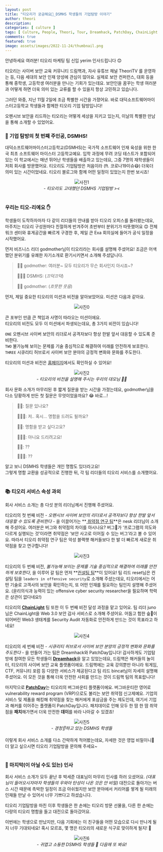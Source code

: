 ```yaml
---
layout: post
title: "티오리가 궁금해요🏢_DSMHS 학생들의 기업탐방 이야기"
author: theori
description:
categories: [ culture ]
tags: [ Culture, People, Theori, Tour, Dreamhack, PatchDay, ChainLight ]
comments: true
featured: true
image: assets/images/2022-11-24/thumbnail.png
---
```


안녕하세요 여러분! 티오리 마케팅 팀 신입 yerim 인사드립니다 😊

티오리는 사이버 보안 교육 커뮤니티 드림핵과, 자사 유튜브 채널 TheoriTV 를 운영하는 등, 다음 세대의 보안 인재 양성에 관심이 많아요. 실제로 보안 컨퍼런스, 대회 등을 통해 중학생, 고등학생 여러분을 만나는 기회가 있는데요. 보안인을 꿈꾸는 학생 여러분과 어떻게 하면 더욱 의미 있는 교류를 할 수 있을지 항상 고민하고 있습니다.

그러던 와중, 지난 11월 2일에 조금 특별한 시간을 가졌어요.
바로 대덕소프트웨어마이스터고등학교 학생들과 함께한 티오리 기업 탐방입니다!

오펜시브 보안을 리드하는 티오리는 어떻게 세상을 지키고 있는지, 이날의 특별한 만남을 통해 소개할 수 있었어요.

### 🏫 기업 탐방의 첫 번째 주인공, DSMHS!

대덕소프트웨어마이스터고등학교(DSMHS)는 국가적 소프트웨어 인재 육성을 위한 한국 최초 소프트웨어 마이스터 고등학교예요. 입학 과정에 무려 코딩 테스트가 포함되어 있는 이 학교에서는 매년 뛰어난 학생들을 배출하고 있는데요, 그중 7명의 재학생들이 저희 회사를 방문했어요. 티오리도 기업탐방은 처음이라 (ft. 코로나19이슈😷) 더욱더 의미 있는 시간이었네요. 티오리 블로그와 함께 어떤 일정이 있었는지 한번 보시죠!

![사진1][사진1]
<br><i>- 티오리도 고대했던 DSMHS 기업탐방 >< </i>
<br><br>

### 우리는 티오-리예요 ✋

학생들이 도착하자마자 다 같이 리더들의 안내를 받아 티오리 오피스를 둘러봤는데요, 마주치는 티오리 구성원마다 친절하게 반겨주어 초반부터 분위기가 따뜻했어요 😊 전체 워크 센터와 휴게공간을 빠르게 구경한 후, 제일 큰 Exa 회의실에 들어가 공식 일정을 시작했어요.

먼저 비즈니스 리더 godmother님이 티오리라는 회사를 설명해 주셨어요! 조금은 어색했던 분위기를 유쾌한 자기소개로 환기시키면서 소개해 주셨답니다.

> 👵🏻 godmother: 여러분~ 모두 티오리가 무슨 회사인지 아시죠~?
> 
> 🧑🏻‍🏫 DSMHS: (_끄덕끄덕_)
> 
> 👵🏻 godmother: (_흐뭇한 웃음_)

먼저, 제일 중요한 티오리의 미션과 비전을 알아보았어요. 미션은 다음과 같아요.

![사진0][사진0]
<br>

큰 포부인 만큼 큰 책임과 사명이 따라오는 미션이에요. <br>
티오리의 비전도 모두 이 미션에서 파생되는데요, 총 3가지 비전이 있습니다!

`ONE` 오펜시브 사이버 보안의 리더로서 공격자보다 항상 한발 앞서 대응할 수 있도록 준비한다. <br>
`TWO` 불가능해 보이는 문제를 기술 중심적으로 해결하여 미래를 안전하게 보호한다. <br>
`THREE` 시큐리티 허브로서 사이버 보안 분야의 긍정적 변화와 문화를 주도한다.

티오리의 미션과 비전은 [홈페이지](https://www.theori.io/ "https://www.theori.io/")에서도 확인하실 수 있어요!

![사진2][사진2]
<br><i>- 티오리의 비전을 설명해 주시는 우리의 대모님 👵🏻 </i>

회사 문화 소개가 마무리된 후 짧게 질문을 받는 시간을 가졌는데요, godmother님을 다소 당황하게 만든 첫 질문은 무엇이었을까요? 😂 바로…!

> 👵🏻: 질문 있나요?
> 
> 🧑🏻‍🏫: 저.. 혹시… 명함을 드려도 될까요?
> 
> 👵🏻: 명함을 받고 싶다고요?
> 
> 🧑🏻‍🏫: 아니요 드리려고요!
> 
> 👵🏻: ??
> 
> 🧑🏻‍🏫: ??

알고 보니 DSMHS 학생들은 개인 명함도 있더라고요!<br>
그렇게 명함 교환을 성공적으로 진행한 뒤, 각 팀 리더들의 티오리 서비스를 소개했어요.
<br><br>

### 📚 티오리 서비스 속성 과외

회사 서비스 소개는 총 다섯 분의 리더님께서 진행해 주셨어요.

티오리의 첫 번째 비전 - _오펜시브 사이버 보안의 리더로서 공격자보다 항상 한발 앞서 대응할 수 있도록 준비한다_ - 을 이끌어가는 **<U> 취약점 연구 팀</U>**은 nesk 리더님이 소개해 주셨어요. 여러분은 버그와 취약점의 차이를 아시나요? 버그👾가 ‘프로그램의 의도와 다르게 실행되는 것’이라면 취약점은 ‘보안 사고로 이어질 수 있는 버그’라고 볼 수 있어요. 따라서 티오리 취약점 연구 팀은 악성 블랙햇 해커들보다 한 발 더 빠르게 새로운 취약점을 찾고 연구합니다!

![사진3][사진3]

티오리의 두 번째 비전, _불가능해 보이는 문제를 기술 중심적으로 해결하여 미래를 안전하게 보호한다_, 을 이루어 갈 팀은 먼저 **<U>컨설팅 팀</U>**이 있어요! 팀 리드 reset님은 컨설팅 팀을 `leaders in offensive security`로 소개해 주셨는데요, 티오리에서는 어떤 기술로 고객사의 보안을 확인하는지, 또 어떤 인재를 필요하는 팀인지 설명해 주셨어요. (윤리의식과 능력이 있는 offensive cyber security researcher을 필요하며 학력은 상관이 없다네요!)

티오리의 [**<U>ChainLight</U>**](https://chainlight.io/ "https://chainlight.io/") 팀 또한 이 두 번째 비전 달성 과정을 맡고 있어요. 팀 리더 juno님은 ChainLight을 Web 3.0 보안 감사 서비스로 소개해 주셨어요. 어둡고 험한 숲🌲이 되어버린 Web3 생태계를 Security Audit 자동화로 안전하게 만드는 것이 목표라고 하네요!

![사진4][사진4]

티오리의 세 번째 비전 - _시큐리티 허브로서 사이버 보안 분양의 긍정적 변화와 문화를 주도한다_ - 을 만들어 가는 팀은 Dreamhack와 PatchDay입니다! 감사하게도 기업탐방에 참여한 모든 학생들이 [**<U>Dreamhack</U>**](https://dreamhack.io/ "https://dreamhack.io/")을 알고 있었는데요, 드림핵은 해커들의 놀이터, 티오리의 사이버 보안 교육 플랫폼이에요. 드림핵에는 교육 강의뿐만 아니라 워게임, CTF, 커뮤니티 포럼 등 다양한 서비스가 제공된다고 팀 리드 bincat님이 자세히 설명해 주셨어요. 이 모든 것을 통해 더욱 안전한 사회를 만드는 것이 드림핵 팀의 목표랍니다!

마지막으로 [**<U>PatchDay</U>**](https://patchday.io/ "https://patchday.io/")는 티오리의 버그바운티 플랫폼이에요. 버그바운티란 영어로 vulnerability reward program (VRP)으로도 불리는 보안 취약점 신고제예요. 기업의 서비스 및 제품을 해킹해 취약점을 찾는 해커에게 포삼금을 주는 제도인데, 여기서 기업과 해커를 이어주는 플랫폼이 PatchDay입니다. 패치데이로 인해 모두 한 땀 한 땀 취약점을 **패치**해가면서 더욱 안전한 **데이**를 바라 나아갈 수 있겠죠!

![사진5][사진5]
<br><i>- 경청👂하고 있는 DSMHS 학생들 </i>


이렇게 회사 서비스 소개를 다소 간략하게 적어봤는데요, 자세한 것은 영업 비밀이니🤫 더 알고 싶으시면 티오리 기업탐방을 문의해 주세요~
<br><br>

### 👋 마지막(이 아닐 수도 있는) 인사

회사 서비스 소개가 모두 끝난 후 박세준 대표님이 마무리 인사를 하러 오셨어요. _(대표님이 들어오시자마자 학생들의 우와아 탄성이 나온 것은 안 비밀)_ 대전으로 돌아가는 버스 시간 때문에 촉박한 일정이 조금 아쉬웠지만 보안 분야에서 커리어를 쌓게 될 미래의 인재들 만날 수 있어서 너무 기쁘다고 하셨습니다.

티오리 기업탐방을 마친 이후 학생들은 한 손에는 티오리 방문 선물을, 다른 한 손에는 다량의 티오리 명함을 들고 대전으로 돌아갔어요.

이번에는 학생으로 만났지만, 다음 기회에는 이 친구들을 어떤 모습으로 다시 만나게 될지 너무 기대되네요! 혹시 모르죠, 몇 명은 티오리의 새로운 식구로 맞이하게 될지! 🥳

![사진6][사진6]
<br><i>- 귀엽고 소듕한 DSMHS 학생들 🐥 다음에 또 봐요! </i>




<style>


p:has(img) { text-align: center }
</style>

[사진0]:  /assets/images/2022-11-24/0.png
[사진1]:  /assets/images/2022-11-24/1.png
[사진2]:  /assets/images/2022-11-24/2.png
[사진3]:  /assets/images/2022-11-24/3.png
[사진4]:  /assets/images/2022-11-24/4.png
[사진5]:  /assets/images/2022-11-24/5.png
[사진6]:  /assets/images/2022-11-24/6.png
